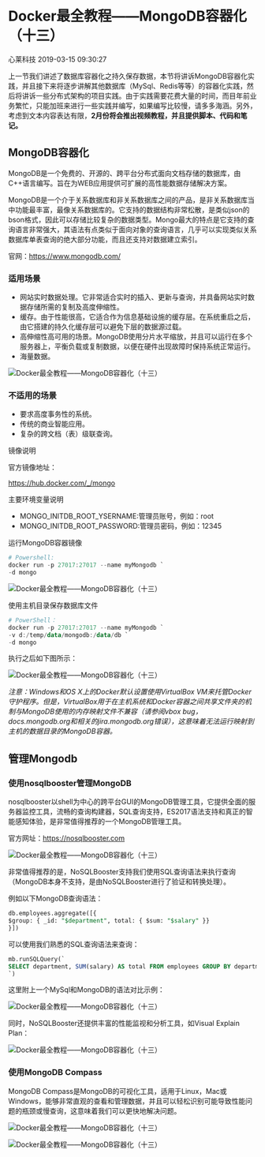 # Docker最全教程——MongoDB容器化（十三）

心莱科技 2019-03-15 09:30:27

上一节我们讲述了数据库容器化之持久保存数据，本节将讲诉MongoDB容器化实践，并且接下来将逐步讲解其他数据库（MySql、Redis等等）的容器化实践，然后将讲诉一些分布式架构的项目实践。由于实践需要花费大量的时间，而目年前业务繁忙，只能加班来进行一些实践并编写，如果编写比较慢，请多多海涵。另外，考虑到文本内容表达有限，**2月份将会推出视频教程，并且提供脚本、代码和笔记。**

## **MongoDB容器化**

MongoDB是一个免费的、开源的、跨平台分布式面向文档存储的数据库，由C++语言编写。旨在为WEB应用提供可扩展的高性能数据存储解决方案。

MongoDB是一个介于关系数据库和非关系数据库之间的产品，是非关系数据库当中功能最丰富，最像关系数据库的。它支持的数据结构非常松散，是类似json的bson格式，因此可以存储比较复杂的数据类型。Mongo最大的特点是它支持的查询语言非常强大，其语法有点类似于面向对象的查询语言，几乎可以实现类似关系数据库单表查询的绝大部分功能，而且还支持对数据建立索引。

官网：https://www.mongodb.com/

### **适用场景**

- 网站实时数据处理。它非常适合实时的插入、更新与查询，并具备网站实时数据存储所需的复制及高度伸缩性。
- 缓存。由于性能很高，它适合作为信息基础设施的缓存层。在系统重启之后，由它搭建的持久化缓存层可以避免下层的数据源过载。
- 高伸缩性高可用的场景。MongoDB使用分片水平缩放，并且可以运行在多个服务器上，平衡负载或复制数据，以便在硬件出现故障时保持系统正常运行。
- 海量数据。

![Docker最全教程——MongoDB容器化（十三）](Docker最全教程——MongoDB容器化（十三）.assets/3c876c5e3754481c89210cc92e6968fe.jpg)

### **不适用的场景**

- 要求高度事务性的系统。
- 传统的商业智能应用。
- 复杂的跨文档（表）级联查询。

镜像说明

官方镜像地址：

https://hub.docker.com/_/mongo

主要环境变量说明

- MONGO_INITDB_ROOT_YSERNAME:管理员账号，例如：root
- MONGO_INITDB_ROOT_PASSWORD:管理员密码，例如：12345

运行MongoDB容器镜像

```powershell
# Powershell:
docker run -p 27017:27017 --name myMongodb `
-d mongo
```

![Docker最全教程——MongoDB容器化（十三）](Docker最全教程——MongoDB容器化（十三）.assets/d4129b2cd54d442b97dd5a3dd828e03b.jpg)

使用主机目录保存数据库文件

```powershell
# PowerShell：
docker run -p 27017:27017 --name myMongodb `
-v d:/temp/data/mongodb:/data/db `
-d mongo
```

执行之后如下图所示：

![Docker最全教程——MongoDB容器化（十三）](Docker最全教程——MongoDB容器化（十三）.assets/0a3c8bee8e8346b4be98e20f8f4680bf.jpg)

*注意：Windows和OS X上的Docker默认设置使用VirtualBox VM来托管Docker守护程序。但是，VirtualBox用于在主机系统和Docker容器之间共享文件夹的机制与MongoDB使用的内存映射文件不兼容（请参阅vbox bug，docs.mongodb.org和相关的jira.mongodb.org错误），这意味着无法运行映射到主机的数据目录的MongoDB容器。*

## **管理Mongodb**

### **使用nosqlbooster管理MongoDB**

nosqlbooster以shell为中心的跨平台GUI的MongoDB管理工具，它提供全面的服务器监控工具，流畅的查询构建器，SQL查询支持，ES2017语法支持和真正的智能感知体验，是非常值得推荐的一个MongoDB管理工具。

官方网址：https://nosqlbooster.com

![Docker最全教程——MongoDB容器化（十三）](Docker最全教程——MongoDB容器化（十三）.assets/40a24b3e20ab462ea536d12ca2483ad6.gif)

非常值得推荐的是，NoSQLBooster支持我们使用SQL查询语法来执行查询（MongoDB本身不支持，是由NoSQLBooster进行了验证和转换处理）。

例如以下MongoDB查询语法：

```sql
db.employees.aggregate([{
$group: { _id: "$department", total: { $sum: "$salary" }}
}])
```

可以使用我们熟悉的SQL查询语法来查询：

```sql
mb.runSQLQuery(`
SELECT department, SUM(salary) AS total FROM employees GROUP BY department
`)
```

这里附上一个MySql和MongoDB的语法对比示例：

![Docker最全教程——MongoDB容器化（十三）](Docker最全教程——MongoDB容器化（十三）.assets/12d442f28a814ba093f419d57754246c.jpg)

同时，NoSQLBooster还提供丰富的性能监视和分析工具，如Visual Explain Plan：

![Docker最全教程——MongoDB容器化（十三）](Docker最全教程——MongoDB容器化（十三）.assets/a652c095532c4a3e81e75a16660252bb.jpg)

### **使用MongoDB Compass**

MongoDB Compass是MongoDB的可视化工具，适用于Linux，Mac或Windows，能够非常直观的查看和管理数据，并且可以轻松识别可能导致性能问题的瓶颈或慢查询，这意味着我们可以更快地解决问题。

![Docker最全教程——MongoDB容器化（十三）](http://p1.pstatp.com/large/pgc-image/eae30aeb924d42059ad1da20a495a794)

![Docker最全教程——MongoDB容器化（十三）](http://p9.pstatp.com/large/pgc-image/a4131b5e899d4680bf5a28949be93384)